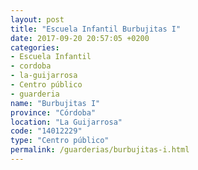 ```yaml
---
layout: post
title: "Escuela Infantil Burbujitas I"
date: 2017-09-20 20:57:05 +0200
categories:
- Escuela Infantil
- cordoba
- la-guijarrosa
- Centro público
- guarderia
name: "Burbujitas I"
province: "Córdoba"
location: "La Guijarrosa"
code: "14012229"
type: "Centro público"
permalink: /guarderias/burbujitas-i.html
---
```


